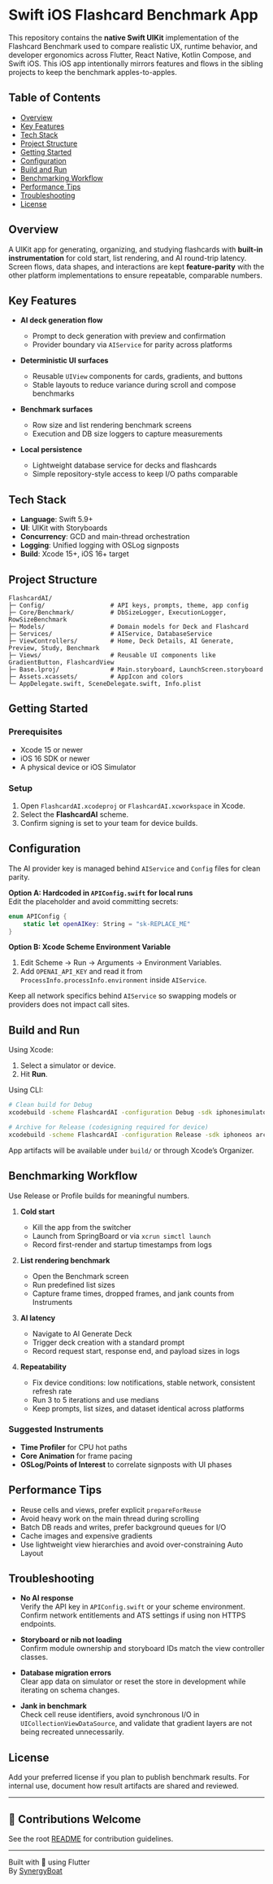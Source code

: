 # Swift iOS Flashcard Benchmark App

This repository contains the **native Swift UIKit** implementation of the Flashcard Benchmark used to compare realistic UX, runtime behavior, and developer ergonomics across Flutter, React Native, Kotlin Compose, and Swift iOS. This iOS app intentionally mirrors features and flows in the sibling projects to keep the benchmark apples-to-apples.

## Table of Contents

- [Overview](#overview)
- [Key Features](#key-features)
- [Tech Stack](#tech-stack)
- [Project Structure](#project-structure)
- [Getting Started](#getting-started)
- [Configuration](#configuration)
- [Build and Run](#build-and-run)
- [Benchmarking Workflow](#benchmarking-workflow)
- [Performance Tips](#performance-tips)
- [Troubleshooting](#troubleshooting)
- [License](#license)

## Overview

A UIKit app for generating, organizing, and studying flashcards with **built-in instrumentation** for cold start, list rendering, and AI round-trip latency. Screen flows, data shapes, and interactions are kept **feature-parity** with the other platform implementations to ensure repeatable, comparable numbers.

## Key Features

- **AI deck generation flow**
  - Prompt to deck generation with preview and confirmation
  - Provider boundary via `AIService` for parity across platforms

- **Deterministic UI surfaces**
  - Reusable `UIView` components for cards, gradients, and buttons
  - Stable layouts to reduce variance during scroll and compose benchmarks

- **Benchmark surfaces**
  - Row size and list rendering benchmark screens
  - Execution and DB size loggers to capture measurements

- **Local persistence**
  - Lightweight database service for decks and flashcards
  - Simple repository-style access to keep I/O paths comparable

## Tech Stack

- **Language**: Swift 5.9+
- **UI**: UIKit with Storyboards
- **Concurrency**: GCD and main-thread orchestration
- **Logging**: Unified logging with OSLog signposts
- **Build**: Xcode 15+, iOS 16+ target

## Project Structure

```text
FlashcardAI/
├─ Config/                  # API keys, prompts, theme, app config
├─ Core/Benchmark/          # DbSizeLogger, ExecutionLogger, RowSizeBenchmark
├─ Models/                  # Domain models for Deck and Flashcard
├─ Services/                # AIService, DatabaseService
├─ ViewControllers/         # Home, Deck Details, AI Generate, Preview, Study, Benchmark
├─ Views/                   # Reusable UI components like GradientButton, FlashcardView
├─ Base.lproj/              # Main.storyboard, LaunchScreen.storyboard
├─ Assets.xcassets/         # AppIcon and colors
└─ AppDelegate.swift, SceneDelegate.swift, Info.plist
```

## Getting Started

### Prerequisites

- Xcode 15 or newer
- iOS 16 SDK or newer
- A physical device or iOS Simulator

### Setup

1. Open `FlashcardAI.xcodeproj` or `FlashcardAI.xcworkspace` in Xcode.
2. Select the **FlashcardAI** scheme.
3. Confirm signing is set to your team for device builds.

## Configuration

The AI provider key is managed behind `AIService` and `Config` files for clean parity.

**Option A: Hardcoded in `APIConfig.swift` for local runs**  
Edit the placeholder and avoid committing secrets:

```swift
enum APIConfig {
    static let openAIKey: String = "sk-REPLACE_ME"
}
```

**Option B: Xcode Scheme Environment Variable**  
1. Edit Scheme → Run → Arguments → Environment Variables.  
2. Add `OPENAI_API_KEY` and read it from `ProcessInfo.processInfo.environment` inside `AIService`.

Keep all network specifics behind `AIService` so swapping models or providers does not impact call sites.

## Build and Run

Using Xcode:
1. Select a simulator or device.
2. Hit **Run**.

Using CLI:

```bash
# Clean build for Debug
xcodebuild -scheme FlashcardAI -configuration Debug -sdk iphonesimulator clean build

# Archive for Release (codesigning required for device)
xcodebuild -scheme FlashcardAI -configuration Release -sdk iphoneos archive -archivePath build/FlashcardAI.xcarchive
```

App artifacts will be available under `build/` or through Xcode’s Organizer.

## Benchmarking Workflow

Use Release or Profile builds for meaningful numbers.

1. **Cold start**
   - Kill the app from the switcher
   - Launch from SpringBoard or via `xcrun simctl launch`
   - Record first-render and startup timestamps from logs

2. **List rendering benchmark**
   - Open the Benchmark screen
   - Run predefined list sizes
   - Capture frame times, dropped frames, and jank counts from Instruments

3. **AI latency**
   - Navigate to AI Generate Deck
   - Trigger deck creation with a standard prompt
   - Record request start, response end, and payload sizes in logs

4. **Repeatability**
   - Fix device conditions: low notifications, stable network, consistent refresh rate
   - Run 3 to 5 iterations and use medians
   - Keep prompts, list sizes, and dataset identical across platforms

### Suggested Instruments

- **Time Profiler** for CPU hot paths
- **Core Animation** for frame pacing
- **OSLog/Points of Interest** to correlate signposts with UI phases

## Performance Tips

- Reuse cells and views, prefer explicit `prepareForReuse`
- Avoid heavy work on the main thread during scrolling
- Batch DB reads and writes, prefer background queues for I/O
- Cache images and expensive gradients
- Use lightweight view hierarchies and avoid over-constraining Auto Layout

## Troubleshooting

- **No AI response**  
  Verify the API key in `APIConfig.swift` or your scheme environment. Confirm network entitlements and ATS settings if using non HTTPS endpoints.

- **Storyboard or nib not loading**  
  Confirm module ownership and storyboard IDs match the view controller classes.

- **Database migration errors**  
  Clear app data on simulator or reset the store in development while iterating on schema changes.

- **Jank in benchmark**  
  Check cell reuse identifiers, avoid synchronous I/O in `UICollectionViewDataSource`, and validate that gradient layers are not being recreated unnecessarily.

## License

Add your preferred license if you plan to publish benchmark results. For internal use, document how result artifacts are shared and reviewed.

---

## 🙌 Contributions Welcome

See the root [README](../README.md) for contribution guidelines.

---

Built with 💙 using Flutter  
By [SynergyBoat](https://synergyboat.com/?utm_source=github&utm_medium=repo&utm_campaign=flashcard-benchmark)
